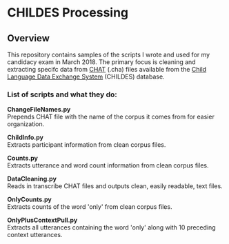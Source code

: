 # CHILDES Processing

## Overview

This repository contains samples of the scripts I wrote and used for my
candidacy exam in March 2018. The primary focus is cleaning and extracting specifc data from [CHAT](https://talkbank.org/manuals/CHAT.pdf) (.cha) files available from the [Child Language Data Exchange System](https://childes.talkbank.org/browser/) (CHILDES) database.

### List of scripts and what they do:

**ChangeFileNames.py**<br/>
Prepends CHAT file with the name of the corpus it comes from for easier organization.

**ChildInfo.py**<br/>
Extracts participant information from clean corpus files.

**Counts.py**<br/>
Extracts utterance and word count information from clean corpus files.

**DataCleaning.py**<br/>
Reads in transcribe CHAT files and outputs clean, easily readable, text files.

**OnlyCounts.py**<br/>
Extracts counts of the word 'only' from clean corpus files.

**OnlyPlusContextPull.py**<br/>
Extracts all utterances containing the word 'only' along with 10 preceding
context utterances.
